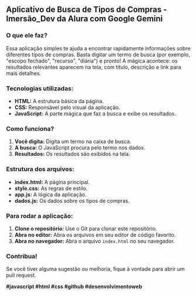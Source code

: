 ## Aplicativo de Busca de Tipos de Compras - Imersão_Dev da Alura com Google Gemini

### O que ele faz?
Essa aplicação simples te ajuda a encontrar rapidamente informações sobre diferentes tipos de compras. Basta digitar um termo de busca (por exemplo, "escopo fechado", "recurso", "diária") e pronto! A mágica acontece: os resultados relevantes aparecem na tela, com título, descrição e link para mais detalhes.

### Tecnologias utilizadas:
* **HTML:** A estrutura básica da página.
* **CSS:** Responsável pelo visual da aplicação.
* **JavaScript:** A parte mágica que faz a busca e exibe os resultados.

### Como funciona?
1. **Você digita:** Digita um termo na caixa de busca.
2. **A busca:** O JavaScript procura pelo termo nos dados.
3. **Resultados:** Os resultados são exibidos na tela.

### Estrutura dos arquivos:
* **index.html:** A página principal.
* **style.css:** As regras de estilo.
* **app.js:** A lógica da aplicação.
* **dados.js:** Os dados sobre os tipos de compras.

### Para rodar a aplicação:
1. **Clone o repositório:** Use o Git para clonar este repositório.
2. **Abra no editor:** Abra os arquivos em seu editor de código favorito.
3. **Abra no navegador:** Abra o arquivo `index.html` no seu navegador.

### Contribua!
Se você tiver alguma sugestão ou melhoria, fique à vontade para abrir um pull request.

**#javascript #html #css #github #desenvolvimentoweb**
